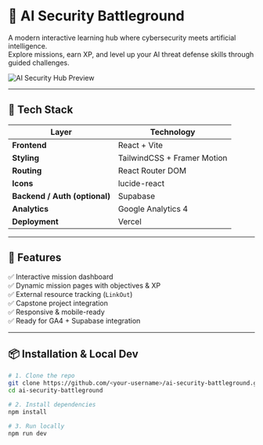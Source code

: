 # 🧠 AI Security Battleground

A modern interactive learning hub where cybersecurity meets artificial intelligence.  
Explore missions, earn XP, and level up your AI threat defense skills through guided challenges.

![AI Security Hub Preview](./public/preview-dashboard.png)

---

## 🚀 Tech Stack

| Layer | Technology |
|-------|-------------|
| **Frontend** | React + Vite |
| **Styling** | TailwindCSS + Framer Motion |
| **Routing** | React Router DOM |
| **Icons** | lucide-react |
| **Backend / Auth (optional)** | Supabase |
| **Analytics** | Google Analytics 4 |
| **Deployment** | Vercel |

---

## 🧩 Features

✅ Interactive mission dashboard  
✅ Dynamic mission pages with objectives & XP  
✅ External resource tracking (`LinkOut`)  
✅ Capstone project integration  
✅ Responsive & mobile-ready  
✅ Ready for GA4 + Supabase integration

---

## 📦 Installation & Local Dev

```bash
# 1. Clone the repo
git clone https://github.com/<your-username>/ai-security-battleground.git
cd ai-security-battleground

# 2. Install dependencies
npm install

# 3. Run locally
npm run dev


